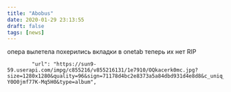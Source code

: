 ```yaml
---
title: "Abobus"
date: 2020-01-29 23:13:55
draft: false
tags: [news]
---
```


опера вылетела
похерились вкладки в onetab
теперь их нет
RIP

            "url": "https://sun9-59.userapi.com/impg/c855216/v855216131/1e7910/OQkacerk0mc.jpg?size=1280x1280&quality=96&sign=71178d4bc2e8373a5a84dbd931d4e8d8&c_uniq_tag=LuMPmKNU2oVRwUANg_MzQaWhGH-Y0O0jmf77K-Mq5H0&type=album",
